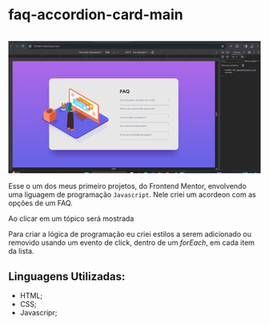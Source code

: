 # faq-accordion-card-main

<br>

<img src="./src/images/faq-acordion.gif" alt="faq-acordion">

<br>

Esse o um dos meus primeiro projetos, do Frontend Mentor, envolvendo uma liguagem de programação ``` Javascript ```. Nele criei um acordeon com as opções de um FAQ.

Ao clicar em um tópico será mostrada 

Para criar a lógica de programação eu criei estilos a serem adicionado ou removido usando um evento de click, dentro de um <i>forEach</i>, em cada item da lista.

## Linguagens Utilizadas:

- HTML;
- CSS;
- Javascripr;

